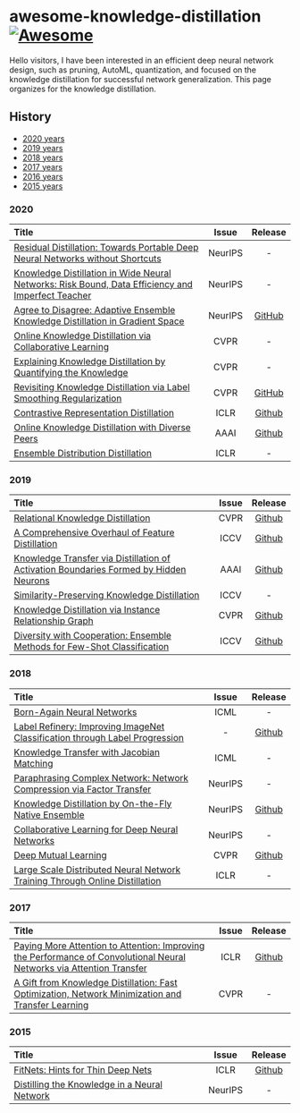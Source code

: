 # awesome-knowledge-distillation [![Awesome](https://awesome.re/badge.svg)](https://awesome.re)

Hello visitors, I have been interested in an efficient deep neural network design, such as pruning, AutoML, quantization, and focused on the knowledge distillation for successful network generalization. This page organizes for the knowledge distillation.

## History

- [2020 years](#2020)
- [2019 years](#2019)
- [2018 years](#2018)
- [2017 years](#2017)
- [2016 years](#2016)
- [2015 years](#2015)


### 2020
|   Title  | Issue | Release |
| :--------| :---: | :-----: |
| [Residual Distillation: Towards Portable Deep Neural Networks without Shortcuts](https://papers.nips.cc/paper/2020/file/657b96f0592803e25a4f07166fff289a-Paper.pdf) | NeurIPS | - |
| [Knowledge Distillation in Wide Neural Networks: Risk Bound, Data Efficiency and Imperfect Teacher](https://papers.nips.cc/paper/2020/file/ef0d3930a7b6c95bd2b32ed45989c61f-Paper.pdf) | NeurIPS | - |
| [Agree to Disagree: Adaptive Ensemble Knowledge Distillation in Gradient Space](https://papers.nips.cc/paper/2020/file/91c77393975889bd08f301c9e13a44b7-Paper.pdf) | NeurIPS | [GitHub](https://github.com/AnTuo1998/AE-KD.) |
| [Online Knowledge Distillation via Collaborative Learning](https://openaccess.thecvf.com/content_CVPR_2020/papers/Guo_Online_Knowledge_Distillation_via_Collaborative_Learning_CVPR_2020_paper.pdf) | CVPR | - |
| [Explaining Knowledge Distillation by Quantifying the Knowledge](https://openaccess.thecvf.com/content_CVPR_2020/papers/Cheng_Explaining_Knowledge_Distillation_by_Quantifying_the_Knowledge_CVPR_2020_paper.pdf) | CVPR | - |
| [Revisiting Knowledge Distillation via Label Smoothing Regularization](https://openaccess.thecvf.com/content_CVPR_2020/papers/Yuan_Revisiting_Knowledge_Distillation_via_Label_Smoothing_Regularization_CVPR_2020_paper.pdf) | CVPR | [GitHub](https://github.com/yuanli2333/Teacher-free-Knowledge-Distillation) |
| [Contrastive Representation Distillation](https://arxiv.org/abs/1910.10699) | ICLR | [Github](https://github.com/HobbitLong/RepDistiller) |
| [Online Knowledge Distillation with Diverse Peers](https://aaai.org/Papers/AAAI/2020GB/AAAI-ChenD.4552.pdf) | AAAI | [Github](https://github.com/DefangChen/OKDDip-AAAI2020) |
| [Ensemble Distribution Distillation](https://openreview.net/pdf?id=BygSP6Vtvr) | ICLR | - |


### 2019
|   Title  | Issue | Release |
| :--------| :---: | :-----: |
| [Relational Knowledge Distillation](https://arxiv.org/abs/1904.05068) | CVPR | [Github](https://github.com/lenscloth/RKD) |
| [A Comprehensive Overhaul of Feature Distillation](https://arxiv.org/abs/1904.01866) | ICCV | [Github](https://github.com/clovaai/overhaul-distillation) |
| [Knowledge Transfer via Distillation of Activation Boundaries Formed by Hidden Neurons](https://arxiv.org/abs/1811.03233) | AAAI | [Github](https://github.com/bhheo/AB_distillation) |
| [Similarity-Preserving Knowledge Distillation](https://arxiv.org/abs/1907.09682) | ICCV | - |
| [Knowledge Distillation via Instance Relationship Graph](http://openaccess.thecvf.com/content_CVPR_2019/papers/Liu_Knowledge_Distillation_via_Instance_Relationship_Graph_CVPR_2019_paper.pdf) | CVPR | [Github](https://github.com/yufanLIU/IRG) |
| [Diversity with Cooperation: Ensemble Methods for Few-Shot Classification](http://openaccess.thecvf.com/content_ICCV_2019/papers/Dvornik_Diversity_With_Cooperation_Ensemble_Methods_for_Few-Shot_Classification_ICCV_2019_paper.pdf) | ICCV | [Github](https://github.com/dvornikita/fewshot_ensemble) |

### 2018
|   Title  | Issue | Release |
| :--------| :---: | :-----: |
| [Born-Again Neural Networks](https://arxiv.org/abs/1805.04770) | ICML | - |
| [Label Refinery: Improving ImageNet Classification through Label Progression](https://arxiv.org/abs/1805.02641) | - | [Github](https://github.com/hessamb/label-refinery) |
| [Knowledge Transfer with Jacobian Matching](https://arxiv.org/abs/1803.00443) | ICML | - |
| [Paraphrasing Complex Network: Network Compression via Factor Transfer](https://papers.nips.cc/paper/7541-paraphrasing-complex-network-network-compression-via-factor-transfer) | NeurIPS | - |
| [Knowledge Distillation by On-the-Fly Native Ensemble](https://papers.nips.cc/paper/7980-knowledge-distillation-by-on-the-fly-native-ensemble.pdf) | NeurIPS | [Github](https://github.com/Lan1991Xu/ONE_NeurIPS2018) |
| [Collaborative Learning for Deep Neural Networks](https://papers.nips.cc/paper/7454-collaborative-learning-for-deep-neural-networks.pdf) | NeurIPS | - |
| [Deep Mutual Learning](https://zpascal.net/cvpr2018/Zhang_Deep_Mutual_Learning_CVPR_2018_paper.pdf) | CVPR | [Github](https://github.com/chxy95/Deep-Mutual-Learning) |
| [Large Scale Distributed Neural Network Training Through Online Distillation](https://openreview.net/pdf?id=rkr1UDeC-) | ICLR | - |



### 2017
|   Title  | Issue | Release |
| :--------| :---: | :-----: |
| [Paying More Attention to Attention: Improving the Performance of Convolutional Neural Networks via Attention Transfer](https://arxiv.org/abs/1612.03928) | ICLR | [Github](https://github.com/szagoruyko/attention-transfer) |
| [A Gift from Knowledge Distillation: Fast Optimization, Network Minimization and Transfer Learning](http://openaccess.thecvf.com/content_cvpr_2017/papers/Yim_A_Gift_From_CVPR_2017_paper.pdf) | CVPR | - |

### 2015
|   Title  | Issue | Release |
| :--------| :---: | :-----: |
| [FitNets: Hints for Thin Deep Nets](https://arxiv.org/abs/1412.6550) | ICLR | [Github](https://github.com/adri-romsor/FitNets) |
| [Distilling the Knowledge in a Neural Network](https://arxiv.org/abs/1503.02531) | NeurIPS | - |
